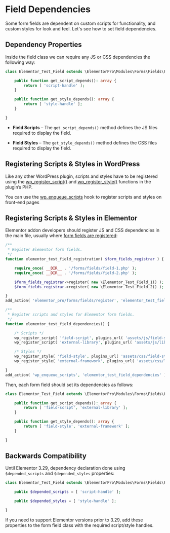 # Field Dependencies

<Badge type="tip" vertical="top" text="Elementor Pro" /> <Badge type="warning" vertical="top" text="Advanced" />

Some form fields are dependent on custom scripts for functionality, and custom styles for look and feel. Let's see how to set field dependencies.

## Dependency Properties

Inside the field class we can require any JS or CSS dependencies the following way:

```php
class Elementor_Test_Field extends \ElementorPro\Modules\Forms\Fields\Field_Base {

	public function get_script_depends(): array {
		return [ 'script-handle' ];
	}

	public function get_style_depends(): array {
		return [ 'style-handle' ];
	}

}
```

* **Field Scripts** – The `get_script_depends()` method defines the JS files required to display the field.

* **Field Styles** – The `get_style_depends()` method defines the CSS files required to display the field.

## Registering Scripts & Styles in WordPress

Like any other WordPress plugin, scripts and styles have to be registered using the [wp_register_script()](https://developer.wordpress.org/reference/functions/wp_register_script/) and [wp_register_style()](https://developer.wordpress.org/reference/functions/wp_register_style/) functions in the plugin’s PHP.

You can use the [wp_enqueue_scripts](https://developer.wordpress.org/reference/hooks/wp_enqueue_scripts/) hook to register scripts and styles on front-end pages

## Registering Scripts & Styles in Elementor

Elementor addon developers should register JS and CSS dependencies in the main file, usually where [form fields are registered](./add-new-field/):

```php
/**
 * Register Elementor form fields.
 */
function elementor_test_field_registration( $form_fields_registrar ) {

	require_once( __DIR__ . '/forms/fields/field-1.php' );
	require_once( __DIR__ . '/forms/fields/field-2.php' );

	$form_fields_registrar->register( new \Elementor_Test_Field_1() );
	$form_fields_registrar->register( new \Elementor_Test_Field_2() );

}
add_action( 'elementor_pro/forms/fields/register', 'elementor_test_field_registration' );

/**
 * Register scripts and styles for Elementor form fields.
 */
function elementor_test_field_dependencies() {

	/* Scripts */
	wp_register_script( 'field-script', plugins_url( 'assets/js/field-script.js', __FILE__ ) );
	wp_register_script( 'external-library', plugins_url( 'assets/js/libs/external-library.js', __FILE__ ) );

	/* Styles */
	wp_register_style( 'field-style', plugins_url( 'assets/css/field-style.css', __FILE__ ) );
	wp_register_style( 'external-framework', plugins_url( 'assets/css/libs/external-framework.css', __FILE__ ) );

}
add_action( 'wp_enqueue_scripts', 'elementor_test_field_dependencies' );
```

Then, each form field should set its dependencies as follows:

```php
class Elementor_Test_Field extends \ElementorPro\Modules\Forms\Fields\Field_Base {

	public function get_script_depends(): array {
		return [ 'field-script', 'external-library' ];
	}

	public function get_style_depends(): array {
		return [ 'field-style', 'external-framework' ];
	}

}
```

## Backwards Compatibility

Until Elementor 3.29, dependency declaration done using `$depended_scripts` and `$depended_styles` properties:

```php
class Elementor_Test_Field extends \ElementorPro\Modules\Forms\Fields\Field_Base {

	public $depended_scripts = [ 'script-handle' ];

	public $depended_styles = [ 'style-handle' ];

}
```

If you need to support Elementor versions prior to 3.29, add these properties to the form field class with the required script/style handles.
